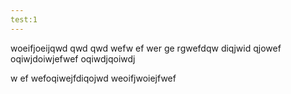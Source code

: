 ```yaml
---
test:1
---
```

woeifjoeijqwd
qwd
qwd
wefw
ef
wer
ge
rgwefdqw diqjwid qjowef
oqiwjdoiwjefwef
oqiwdjqoiwdj

w
ef
wefoqiwejfdiqojwd
weoifjwoiejfwef

<!--stackedit_data:
eyJoaXN0b3J5IjpbMTIxMTg3ODU5MCwtMTE5MDA1OTAwOF19
-->
